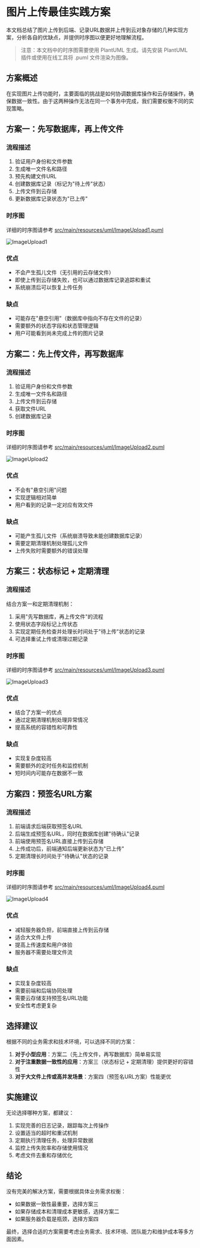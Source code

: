 # 图片上传最佳实践方案

本文档总结了图片上传到后端、记录URL数据并上传到云对象存储的几种实现方案，分析各自的优缺点，并提供时序图以便更好地理解流程。

> 注意：本文档中的时序图需要使用 PlantUML 生成。请先安装 PlantUML 插件或使用在线工具将 .puml 文件渲染为图像。

## 方案概述

在实现图片上传功能时，主要面临的挑战是如何协调数据库操作和云存储操作，确保数据一致性。由于这两种操作无法在同一个事务中完成，我们需要权衡不同的实现策略。

## 方案一：先写数据库，再上传文件

### 流程描述

1. 验证用户身份和文件参数
2. 生成唯一文件名和路径
3. 预先构建文件URL
4. 创建数据库记录（标记为"待上传"状态）
5. 上传文件到云存储
6. 更新数据库记录状态为"已上传"

### 时序图

详细的时序图请参考 [src/main/resources/uml/ImageUpload1.puml](src/main/resources/uml/ImageUpload1.puml)

![ImageUpload1](./../src/main/resources/uml/ImageUpload1.png)

### 优点

- 不会产生孤儿文件（无引用的云存储文件）
- 即使上传到云存储失败，也可以通过数据库记录追踪和重试
- 系统崩溃后可以恢复上传任务

### 缺点

- 可能存在"悬空引用"（数据库中指向不存在文件的记录）
- 需要额外的状态字段和状态管理逻辑
- 用户可能看到尚未完成上传的图片记录

## 方案二：先上传文件，再写数据库

### 流程描述

1. 验证用户身份和文件参数
2. 生成唯一文件名和路径
3. 上传文件到云存储
4. 获取文件URL
5. 创建数据库记录

### 时序图

详细的时序图请参考 [src/main/resources/uml/ImageUpload2.puml](src/main/resources/uml/ImageUpload2.puml)

![ImageUpload2](./../src/main/resources/uml/ImageUpload2.png)

### 优点

- 不会有"悬空引用"问题
- 实现逻辑相对简单
- 用户看到的记录一定对应有效文件

### 缺点

- 可能产生孤儿文件（系统崩溃导致未能创建数据库记录）
- 需要定期清理机制处理孤儿文件
- 上传失败时需要额外的错误处理

## 方案三：状态标记 + 定期清理

### 流程描述

结合方案一和定期清理机制：

1. 采用"先写数据库，再上传文件"的流程
2. 使用状态字段标记上传状态
3. 实现定期任务检查并处理长时间处于"待上传"状态的记录
4. 可选择重试上传或清理过期记录

### 时序图

详细的时序图请参考 [src/main/resources/uml/ImageUpload3.puml](src/main/resources/uml/ImageUpload3.puml)

![ImageUpload3](./../src/main/resources/uml/ImageUpload3.png)

### 优点

- 结合了方案一的优点
- 通过定期清理机制处理异常情况
- 提高系统的容错性和可靠性

### 缺点

- 实现复杂度较高
- 需要额外的定时任务和监控机制
- 短时间内可能存在数据不一致

## 方案四：预签名URL方案

### 流程描述

1. 前端请求后端获取预签名URL
2. 后端生成预签名URL，同时在数据库创建"待确认"记录
3. 前端使用预签名URL直接上传到云存储
4. 上传成功后，前端通知后端更新状态为"已上传"
5. 定期清理长时间处于"待确认"状态的记录

### 时序图

详细的时序图请参考 [src/main/resources/uml/ImageUpload4.puml](src/main/resources/uml/ImageUpload4.puml)

![ImageUpload4](./../src/main/resources/uml/ImageUpload4.png)

### 优点

- 减轻服务器负担，前端直接上传到云存储
- 适合大文件上传
- 提高上传速度和用户体验
- 服务器不需要处理文件流

### 缺点

- 实现复杂度较高
- 需要前端和后端协同处理
- 需要云存储支持预签名URL功能
- 安全性考虑更复杂

## 选择建议

根据不同的业务需求和技术环境，可以选择不同的方案：

1. **对于小型应用**：方案二（先上传文件，再写数据库）简单易实现
2. **对于注重数据一致性的应用**：方案三（状态标记 + 定期清理）提供更好的容错性
3. **对于大文件上传或高并发场景**：方案四（预签名URL方案）性能更优

## 实施建议

无论选择哪种方案，都建议：

1. 实现完善的日志记录，跟踪每次上传操作
2. 设置适当的超时和重试机制
3. 定期执行清理任务，处理异常数据
4. 监控上传失败率和存储使用情况
5. 考虑文件去重和存储优化

## 结论

没有完美的解决方案，需要根据具体业务需求权衡：

- 如果数据一致性最重要，选择方案三
- 如果存储成本和清理成本更敏感，选择方案二
- 如果服务器负载是瓶颈，选择方案四

最终，选择合适的方案需要考虑业务需求、技术环境、团队能力和维护成本等多方面因素。

